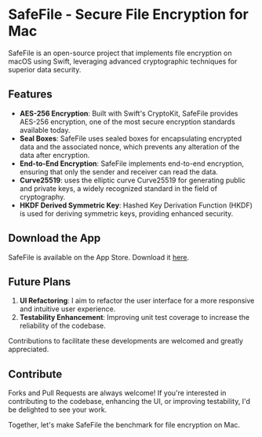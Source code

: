 # SafeFile - Secure File Encryption for Mac

SafeFile is an open-source project that implements file encryption on macOS using Swift, leveraging advanced cryptographic techniques for superior data security.

## Features

* **AES-256 Encryption**: Built with Swift's CryptoKit, SafeFile provides AES-256 encryption, one of the most secure encryption standards available today.
* **Seal Boxes**: SafeFile uses sealed boxes for encapsulating encrypted data and the associated nonce, which prevents any alteration of the data after encryption.
* **End-to-End Encryption**: SafeFile implements end-to-end encryption, ensuring that only the sender and receiver can read the data.
* **Curve25519**: uses the elliptic curve Curve25519 for generating public and private keys, a widely recognized standard in the field of cryptography.
* **HKDF Derived Symmetric Key**: Hashed Key Derivation Function (HKDF) is used for deriving symmetric keys, providing enhanced security.

## Download the App

SafeFile is available on the App Store. Download it [here](https://apps.apple.com/eg/app/safefile/id6447214406).

## Future Plans

1. **UI Refactoring**: I aim to refactor the user interface for a more responsive and intuitive user experience.
2. **Testability Enhancement**: Improving unit test coverage to increase the reliability of the codebase.

Contributions to facilitate these developments are welcomed and greatly appreciated.

## Contribute

Forks and Pull Requests are always welcome! If you're interested in contributing to the codebase, enhancing the UI, or improving testability, I'd be delighted to see your work.

Together, let's make SafeFile the benchmark for file encryption on Mac.
